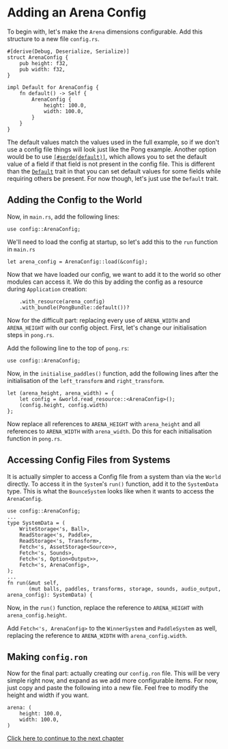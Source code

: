 # Adding an Arena Config

To begin with, let's make the `Arena` dimensions configurable. Add this structure to a new file `config.rs`.

```rust,ignore
#[derive(Debug, Deserialize, Serialize)]
struct ArenaConfig {
    pub height: f32,
    pub width: f32,
}

impl Default for ArenaConfig {
    fn default() -> Self {
        ArenaConfig {
            height: 100.0,
            width: 100.0,
        }
    }
}
```

The default values match the values used in the full example, so if we don't use a config file things will 
look just like the Pong example. Another option would be to use [`[#serde(default)]`][serde_default], which allows
you to set the default value of a field if that field is not present in the config file. This is different
than the [`Default`][default] trait in that you can set default values for some fields while requiring others
be present. For now though, let's just use the `Default` trait.

## Adding the Config to the World

Now, in `main.rs`, add the following lines:

```rust,ignore
use config::ArenaConfig;
```

We'll need to load the config at startup, so let's add this to the `run` function in `main.rs`

```rust,ignore
let arena_config = ArenaConfig::load(&config);
```

Now that we have loaded our config, we want to add it to the world so other modules can access 
it. We do this by adding the config as a resource during `Application` creation:


```rust,ignore
    .with_resource(arena_config)
    .with_bundle(PongBundle::default())?
```

Now for the difficult part: replacing every use of `ARENA_WIDTH` and `ARENA_HEIGHT` with our config object. 
First, let's change our initialisation steps in `pong.rs`.

Add the following line to the top of `pong.rs`:

```rust,ignore
use config::ArenaConfig;
```

Now, in the `initialise_paddles()` function, add the following lines after the initialisation of the 
`left_transform` and `right_transform`.

```rust,ignore
let (arena_height, arena_width) = {
    let config = &world.read_resource::<ArenaConfig>();
    (config.height, config.width)
};
```

Now replace all references to `ARENA_HEIGHT` with `arena_height` and all references to `ARENA_WIDTH` with 
`arena_width`. Do this for each initialisation function in `pong.rs`.

## Accessing Config Files from Systems

It is actually simpler to access a Config file from a system than via the `World` directly. To access 
it in the `System`'s `run()` function, add it to the `SystemData` type. This is what the `BounceSystem` looks 
like when it wants to access the `ArenaConfig`.

```rust,ignore
use config::ArenaConfig;
...
type SystemData = (
    WriteStorage<'s, Ball>,
    ReadStorage<'s, Paddle>,
    ReadStorage<'s, Transform>,
    Fetch<'s, AssetStorage<Source>>,
    Fetch<'s, Sounds>,
    Fetch<'s, Option<Output>>,
    Fetch<'s, ArenaConfig>,
);
...
fn run(&mut self, 
       (mut balls, paddles, transforms, storage, sounds, audio_output, arena_config): SystemData) {
```

Now, in the `run()` function, replace the reference to `ARENA_HEIGHT` with `arena_config.height`.

Add `Fetch<'s, ArenaConfig>` to the `WinnerSystem` and `PaddleSystem` as well, replacing the reference to 
`ARENA_WIDTH` with `arena_config.width`.

## Making `config.ron`

Now for the final part: actually creating our `config.ron` file. This will be very simple right now, and 
expand as we add more configurable items. For now, just copy and paste the following into a new file. Feel 
free to modify the height and width if you want.

```ignore
arena: (
    height: 100.0,
    width: 100.0,
)
```

[Click here to continue to the next chapter][1]

[config]: https://docs.rs/amethyst_config/0.5.0/amethyst_config/trait.Config.html
[ecsbundle]: https://docs.rs/amethyst_core/0.1.0/amethyst_core/bundle/trait.ECSBundle.html
[ecsbuild]: https://docs.rs/amethyst_core/0.1.0/amethyst_core/bundle/trait.ECSBundle.html#tymethod.build
[1]: ./appendices/a_config_files/ball_config.html
[serde_default]: https://serde.rs/attr-default.html
[default]: https://doc.rust-lang.org/std/default/trait.Default.html
